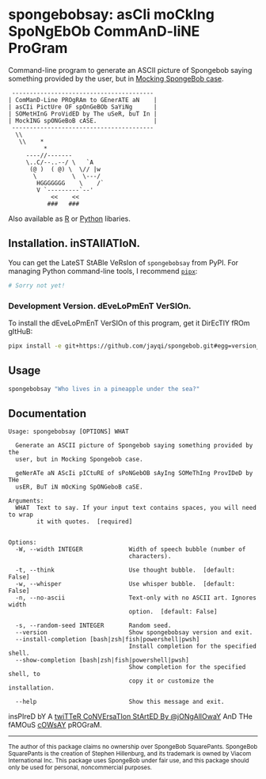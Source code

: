 # spongebobsay: asCIi moCkIng SpoNgEbOb CommAnD-liNE ProGram

Command-line program to generate an ASCII picture of Spongebob saying something provided by the user, but in [Mocking SpongeBob case](https://knowyourmeme.com/memes/mocking-spongebob).

```
 ----------------------------------------
| ComManD-Line PROgRAm to GEnerATE aN    |
| asCIi PictUre OF spOnGeBOb SaYiNg      |
| SOMetHInG ProVidED by The uSeR, buT In |
| MockING spONGeBoB cASE.                |
 ----------------------------------------
  \\
   \\    *
          *
     ----//-------
     \..C/--..--/ \   `A
      (@ )  ( @) \  \// |w
       \          \  \---/
        HGGGGGGG    \    /`
        V `---------`--'
            <<    <<
           ###   ###
```

Also available as [R](https://github.com/jayqi/spongebob/tree/master/r-pkg) or [Python](https://github.com/jayqi/spongebob/tree/master/py-pkg) libaries.


## Installation. inSTAllATIoN.

You can get the LateST StABle VeRsIon of `spongebobsay` from PyPI. For managing Python command-line tools, I recommend [`pipx`](https://github.com/pipxproject/pipx):

```bash
# Sorry not yet!
```

### Development Version. dEveLoPmEnT VerSIOn.

To install the dEveLoPmEnT VerSIOn of this program, get it DirEcTlY fROm gItHuB:

```bash
pipx install -e git+https://github.com/jayqi/spongebob.git#egg=version_subpkg&subdirectory=py-pkg
```

## Usage

```bash
spongebobsay "Who lives in a pineapple under the sea?"
```

## Documentation

```
Usage: spongebobsay [OPTIONS] WHAT

  Generate an ASCII picture of Spongebob saying something provided by the
  user, but in Mocking Spongebob case.

  geNerATe aN AScIi pICtuRE of sPoNGebOB sAyIng SOMeThIng ProvIDeD by THe
  usER, BuT iN mOcKing SpONGeboB caSE.

Arguments:
  WHAT  Text to say. If your input text contains spaces, you will need to wrap
        it with quotes.  [required]


Options:
  -W, --width INTEGER             Width of speech bubble (number of
                                  characters).

  -t, --think                     Use thought bubble.  [default: False]
  -w, --whisper                   Use whisper bubble.  [default: False]
  -n, --no-ascii                  Text-only with no ASCII art. Ignores width
                                  option.  [default: False]

  -s, --random-seed INTEGER       Random seed.
  --version                       Show spongebobsay version and exit.
  --install-completion [bash|zsh|fish|powershell|pwsh]
                                  Install completion for the specified shell.
  --show-completion [bash|zsh|fish|powershell|pwsh]
                                  Show completion for the specified shell, to
                                  copy it or customize the installation.

  --help                          Show this message and exit.
```

insPIreD bY A [twiTTeR CoNVErsaTIon StArtED By @jONgAllOwaY](https://twitter.com/jongalloway/status/1075889210714816512) AnD THe fAMOuS [cOWsAY](https://en.wikipedia.org/wiki/Cowsay) pROGraM.

---

<sup>The author of this package claims no ownership over SpongeBob SquarePants. SpongeBob SquarePants is the creation of Stephen Hillenburg, and its trademark is owned by Viacom International Inc. This package uses SpongeBob under fair use, and this package should only be used for personal, noncommercial purposes.</sup>

